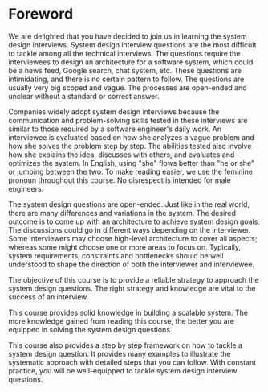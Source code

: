 # Foreword
We are delighted that you have decided to join us in learning the system design interviews. System design interview questions are the most difficult to tackle among all the technical interviews. The questions require the interviewees to design an architecture for a software system, which could be a news feed, Google search, chat system, etc. These questions are intimidating, and there is no certain pattern to follow. The questions are usually very big scoped and vague. The processes are open-ended and unclear without a standard or correct answer.

Companies widely adopt system design interviews because the communication and problem-solving skills tested in these interviews are similar to those required by a software engineer's daily work. An interviewee is evaluated based on how she analyzes a vague problem and how she solves the problem step by step. The abilities tested also involve how she explains the idea, discusses with others, and evaluates and optimizes the system. In English, using "she" flows better than "he or she" or jumping between the two. To make reading easier, we use the feminine pronoun throughout this course. No disrespect is intended for male engineers.

The system design questions are open-ended. Just like in the real world, there are many differences and variations in the system. The desired outcome is to come up with an architecture to achieve system design goals. The discussions could go in different ways depending on the interviewer. Some interviewers may choose high-level architecture to cover all aspects; whereas some might choose one or more areas to focus on. Typically, system requirements, constraints and bottlenecks should be well understood to shape the direction of both the interviewer and interviewee.

The objective of this course is to provide a reliable strategy to approach the system design questions. The right strategy and knowledge are vital to the success of an interview.

This course provides solid knowledge in building a scalable system. The more knowledge gained from reading this course, the better you are equipped in solving the system design questions.

This course also provides a step by step framework on how to tackle a system design question. It provides many examples to illustrate the systematic approach with detailed steps that you can follow. With constant practice, you will be well-equipped to tackle system design interview questions.
